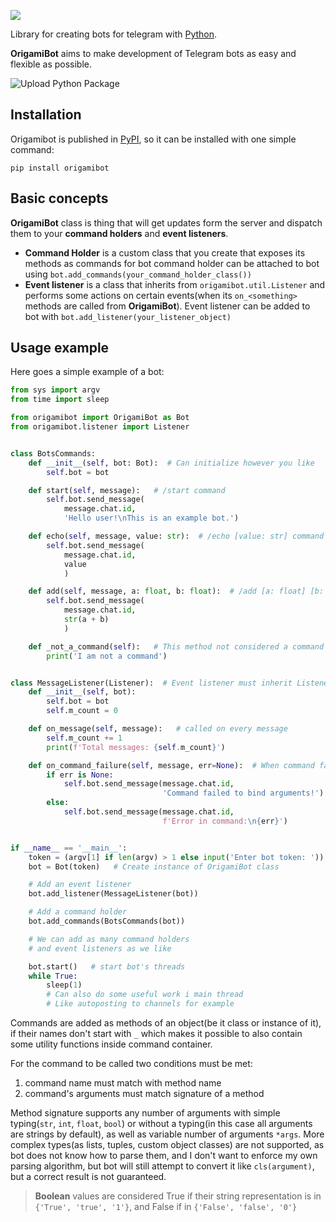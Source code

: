 



![](https://media.githubusercontent.com/media/cmd410/OrigamiBot/master/imgs/logo.png)

Library for creating bots for telegram with [Python](https://www.python.org/). 

**OrigamiBot** aims to make development of Telegram bots as easy and flexible as possible.

![Upload Python Package](https://github.com/cmd410/OrigamiBot/workflows/Upload%20Python%20Package/badge.svg)

## Installation

Origamibot is published in [PyPI](https://pypi.org/project/origamibot/), so it can be installed with one simple command:

```
pip install origamibot
```

## Basic concepts

**OrigamiBot** class is thing that will get updates form the server and dispatch them to your **command holders** and **event listeners**.

- **Command Holder** is a custom class that you create that exposes its methods as commands for bot
  command holder can be attached to bot using `bot.add_commands(your_command_holder_class())`
- **Event listener** is a class that inherits from `origamibot.util.Listener` and performs some actions on certain events(when its `on_<something>` methods are called from **OrigamiBot**). Event listener can be added to bot with `bot.add_listener(your_listener_object)` 

## Usage example

Here goes a simple example of a bot:

```python
from sys import argv
from time import sleep

from origamibot import OrigamiBot as Bot
from origamibot.listener import Listener


class BotsCommands:
    def __init__(self, bot: Bot):  # Can initialize however you like
        self.bot = bot

    def start(self, message):   # /start command
        self.bot.send_message(
            message.chat.id,
            'Hello user!\nThis is an example bot.')

    def echo(self, message, value: str):  # /echo [value: str] command
        self.bot.send_message(
            message.chat.id,
            value
            )

    def add(self, message, a: float, b: float):  # /add [a: float] [b: float]
        self.bot.send_message(
            message.chat.id,
            str(a + b)
            )

    def _not_a_command(self):   # This method not considered a command
        print('I am not a command')


class MessageListener(Listener):  # Event listener must inherit Listener
    def __init__(self, bot):
        self.bot = bot
        self.m_count = 0

    def on_message(self, message):   # called on every message
        self.m_count += 1
        print(f'Total messages: {self.m_count}')

    def on_command_failure(self, message, err=None):  # When command fails
        if err is None:
            self.bot.send_message(message.chat.id,
                                  'Command failed to bind arguments!')
        else:
            self.bot.send_message(message.chat.id,
                                  f'Error in command:\n{err}')


if __name__ == '__main__':
    token = (argv[1] if len(argv) > 1 else input('Enter bot token: '))
    bot = Bot(token)   # Create instance of OrigamiBot class

    # Add an event listener
    bot.add_listener(MessageListener(bot))

    # Add a command holder
    bot.add_commands(BotsCommands(bot))

    # We can add as many command holders
    # and event listeners as we like

    bot.start()   # start bot's threads
    while True:
        sleep(1)
        # Can also do some useful work i main thread
        # Like autoposting to channels for example
```

Commands are added as methods of an object(be it class or instance of it), if their names don't start with `_` which makes it possible to also contain some utility functions inside command container. 

For the command to be called two conditions must be met:

1. command name must match with method name
2. command's arguments must match signature of a method

Method signature supports any number of arguments with simple typing(`str`, `int`, `float`, `bool`) or without a typing(in this case all arguments are strings by default), as well as variable number of arguments `*args`. More complex types(as lists, tuples, custom object classes) are not supported, as bot does not know how to parse them, and I don't want to enforce my own parsing algorithm, but bot will still attempt to convert it like `cls(argument)`, but a correct result is not guaranteed.

> **Boolean** values are considered True if their string representation is in `{'True', 'true', '1'}`, and False if in `{'False', 'false', '0'}`

